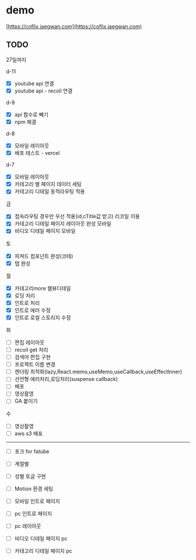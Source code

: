 # demo

[https://coflix.jaegwan.com](https://coflix.jaegwan.com)

## TODO

27일까지

d-11

-   [x] youtube api 연결
-   [x] youtube api - recoil 연결

d-9

-   [x] api 함수로 빼기
-   [x] npm 해결

d-8

-   [x] 모바일 레이아웃
-   [x] 배포 테스트 - vercel

d-7

-   [x] 모바일 레이아웃
-   [x] 카테고리 별 페이지 데이터 세팅
-   [x] 카테고리 디테일 동적라우팅 적용

금

-   [x] 접속라우팅 경우만 우선 적용(id,cTitle값 받고) 리코일 이용
-   [x] 카테고리 디테일 페이지 레이아웃 완성 모바일
-   [x] 비디오 디테일 페이지 모바일

토

-   [x] 피쳐드 컴포넌트 완성(코테)
-   [x] 탭 완성

월

-   [x] 카테고리more 웹뷰디테일
-   [x] 로딩 처리
-   [x] 인트로 처리
-   [x] 인트로 에러 수정
-   [x] 인트로 로컬 스토리지 수정

화

-   [ ] 편집 레이아웃
-   [ ] recoil get 처리
-   [ ] 검색어 편집 구현
-   [ ] 프로젝트 이름 변경
-   [ ] 렌더링 최적화(lazy,React.memo,useMemo,useCallback,useEffectInner)
-   [ ] 선언형 에러처리,로딩처리(suspense callback)
-   [ ] 배포
-   [ ] 영상촬영
-   [ ] GA 붙이기

수

-   [ ] 영상촬영
-   [ ] aws s3 배포

---

-   [ ] 포크 for fatube
-   [ ] 계절별
-   [ ] 성별 토글 구현

-   [ ] Motion 환경 세팅
-   [ ] 모바일 인트로 페이지
-   [ ] pc 인트로 페이지

-   [ ] pc 레이아웃
-   [ ] 비디오 디테일 페이지 pc
-   [ ] 카테고리 디테일 페이지 pc
